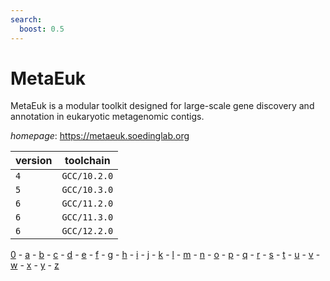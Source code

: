 ```yaml
---
search:
  boost: 0.5
---
```

# MetaEuk

MetaEuk is a modular toolkit designed for large-scale gene discovery and annotation in eukaryotic  metagenomic contigs.

*homepage*: <https://metaeuk.soedinglab.org>

version | toolchain
--------|----------
``4`` | ``GCC/10.2.0``
``5`` | ``GCC/10.3.0``
``6`` | ``GCC/11.2.0``
``6`` | ``GCC/11.3.0``
``6`` | ``GCC/12.2.0``

[0](../0/index.md) - [a](../a/index.md) - [b](../b/index.md) - [c](../c/index.md) - [d](../d/index.md) - [e](../e/index.md) - [f](../f/index.md) - [g](../g/index.md) - [h](../h/index.md) - [i](../i/index.md) - [j](../j/index.md) - [k](../k/index.md) - [l](../l/index.md) - [m](../m/index.md) - [n](../n/index.md) - [o](../o/index.md) - [p](../p/index.md) - [q](../q/index.md) - [r](../r/index.md) - [s](../s/index.md) - [t](../t/index.md) - [u](../u/index.md) - [v](../v/index.md) - [w](../w/index.md) - [x](../x/index.md) - [y](../y/index.md) - [z](../z/index.md)

